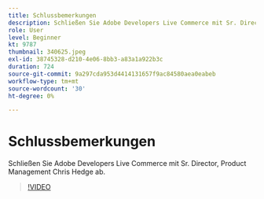 ```yaml
---
title: Schlussbemerkungen
description: Schließen Sie Adobe Developers Live Commerce mit Sr. Director, Product Management Chris Hedge ab.
role: User
level: Beginner
kt: 9787
thumbnail: 340625.jpeg
exl-id: 38745328-d210-4e06-8bb3-a83a1a922b3c
duration: 724
source-git-commit: 9a297cda953d4414131657f9ac84580aea0eabeb
workflow-type: tm+mt
source-wordcount: '30'
ht-degree: 0%

---
```


# Schlussbemerkungen

Schließen Sie Adobe Developers Live Commerce mit Sr. Director, Product Management Chris Hedge ab.

>[!VIDEO](https://video.tv.adobe.com/v/340625/?quality=12&learn=on)
